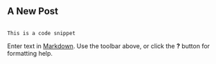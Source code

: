 ## A New Post

```

This is a code snippet 

```

Enter text in [Markdown](http://daringfireball.net/projects/markdown/). Use the toolbar above, or click the **?** button for formatting help.
